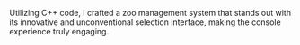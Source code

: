 Utilizing C++ code, I crafted a zoo management system that stands out with its innovative and unconventional selection interface, making the console experience truly engaging.
